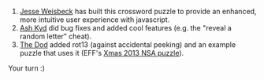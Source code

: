 1. [Jesse Weisbeck](http://www.jesseweisbeck.com/) has built this crossword puzzle to provide an enhanced, more intuitive user experience with javascript.
1. [Ash Kyd](http://ash.ms/) did bug fixes and added cool features (e.g. the "reveal a random letter" cheat).
1. [The Dod](http://thedod.github.io) added rot13 (against accidental peeking) and an example puzzle that uses it (EFF's [Xmas 2013 NSA puzzle](https://www.eff.org/deeplinks/2013/12/crossword-what-did-we-learn-about-nsa-year)).

Your turn :)

